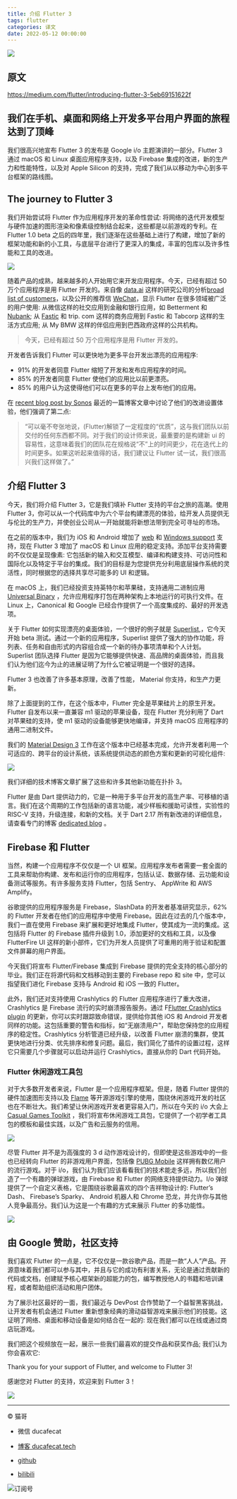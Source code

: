 ```yaml
---
title: 介绍 Flutter 3
tags: flutter
categories: 译文
date: 2022-05-12 00:00:00
---
```


![](https://ducafecat.oss-cn-beijing.aliyuncs.com/podcast/91d2f6296411c8c8e6be032cd0c894d94d6b6ddd5f7c573fa45e1bea4c2d2d79.com/max/1400/0*ZQ9Xa7CINFVMA95w)

## 原文

https://medium.com/flutter/introducing-flutter-3-5eb69151622f

## 我们在手机、桌面和网络上开发多平台用户界面的旅程达到了顶峰

我们很高兴地宣布 Flutter 3 的发布是 Google i/o 主题演讲的一部分。Flutter 3 通过 macOS 和 Linux 桌面应用程序支持，以及 Firebase 集成的改进，新的生产力和性能特性，以及对 Apple Silicon 的支持，完成了我们从以移动为中心到多平台框架的路线图。

## The journey to Flutter 3

我们开始尝试将 Flutter 作为应用程序开发的革命性尝试: 将网络的迭代开发模型与硬件加速的图形渲染和像素级控制结合起来，这些都是以前游戏的专利。在 Flutter 1.0 beta 之后的四年里，我们逐渐在这些基础上进行了构建，增加了新的框架功能和新的小工具，与底层平台进行了更深入的集成，丰富的包库以及许多性能和工具的改进。

![](https://ducafecat.oss-cn-beijing.aliyuncs.com/podcast/c7e1ee691afbea408ae023f3d3ecd1a4f4e68a59e2933151f592ec0eb279838b.com/max/1400/0*pL2z2iYzWPrMu5hw)

随着产品的成熟，越来越多的人开始用它来开发应用程序。今天，已经有超过 50 万个应用程序是用 Flutter 开发的。来自像 [data.ai](https://www.data.ai/en/) 这样的研究公司的分析[broad list of customers](https://flutter.dev/showcase)，以及公开的推荐信 [WeChat](https://play.google.com/store/apps/details?id=com.tencent.mm&hl=en_US&gl=US)，显示 Flutter 在很多领域被广泛的用户使用: 从微信这样的社交应用到金融和银行应用，如 Betterment 和 [Nubank](https://play.google.com/store/apps/details?id=com.nu.production&hl=en_US&gl=US); 从 [Fastic](https://fastic.com/) 和 trip. com 这样的商务应用到 Fastic 和 Tabcorp 这样的生活方式应用; 从 My BMW 这样的伴侣应用到巴西政府这样的公共机构。

> 今天，已经有超过 50 万个应用程序是用 Flutter 开发的。

开发者告诉我们 Flutter 可以更快地为更多平台开发出漂亮的应用程序:

- 91\% 的开发者同意 Flutter 缩短了开发和发布应用程序的时间。
- 85\% 的开发者同意 Flutter 使他们的应用比以前更漂亮。
- 85\% 的用户认为这使得他们可以在更多的平台上发布他们的应用。

在 [recent blog post by Sonos](https://tech-blog.sonos.com/posts/renovating-setup-with-flutter/) 最近的一篇博客文章中讨论了他们的改进设置体验，他们强调了第二点:

> “可以毫不夸张地说，\(Flutter\)解锁了一定程度的“优质”，这与我们团队以前交付的任何东西都不同。对于我们的设计师来说，最重要的是构建新 ui 的容易性，这意味着我们的团队花在规格说“不”上的时间更少，花在迭代上的时间更多。如果这听起来值得的话，我们建议让 Flutter 试一试，我们很高兴我们这样做了。”

## 介绍 Flutter 3

今天，我们将介绍 Flutter 3，它是我们填补 Flutter 支持的平台之旅的高潮。使用 Flutter 3，你可以从一个代码库中为六个平台构建漂亮的体验，给开发人员提供无与伦比的生产力，并使创业公司从一开始就能将新想法带到完全可寻址的市场。

在之前的版本中，我们为 iOS 和 Android 增加了 [web](/flutter/flutter-web-support-hits-the-stable-milestone-d6b84e83b425) 和 [Windows support](/flutter/announcing-flutter-for-windows-6979d0d01fed) 支持，现在 Flutter 3 增加了 macOS 和 Linux 应用的稳定支持。添加平台支持需要的不仅仅是呈现像素: 它包括新的输入和交互模型、编译和构建支持、可访问性和国际化以及特定于平台的集成。我们的目标是为您提供充分利用底层操作系统的灵活性，同时根据您的选择共享尽可能多的 UI 和逻辑。

在 macOS 上，我们已经投资支持英特尔和苹果硅，支持通用二进制应用 [Universal Binary](https://developer.apple.com/documentation/apple-silicon/building-a-universal-macos-binary) ，允许应用程序打包在两种架构上本地运行的可执行文件。在 Linux 上，Canonical 和 Google 已经合作提供了一个高度集成的、最好的开发选项。

关于 Flutter 如何实现漂亮的桌面体验，一个很好的例子就是 [Superlist](https://superlist.com/),，它今天开始 beta 测试。通过一个新的应用程序，Superlist 提供了强大的协作功能，将列表、任务和自由形式的内容组合成一个新的待办事项清单和个人计划。Superlist 团队选择 Flutter 是因为它能够提供快速、高品牌的桌面体验，而且我们认为他们迄今为止的进展证明了为什么它被证明是一个很好的选择。

Flutter 3 也改善了许多基本原理，改善了性能， Material 你支持，和生产力更新。

除了上面提到的工作，在这个版本中，Flutter 完全是苹果硅片上的原生开发。Flutter 自发布以来一直兼容 m1 驱动的苹果设备，现在 Flutter 充分利用了 Dart 对苹果硅的支持，使 m1 驱动的设备能够更快地编译，并支持 macOS 应用程序的通用二进制文件。

我们的 [Material Design 3](https://m3.material.io/) 工作在这个版本中已经基本完成，允许开发者利用一个可适应的、跨平台的设计系统，该系统提供动态的颜色方案和更新的可视化组件:

![](https://ducafecat.oss-cn-beijing.aliyuncs.com/podcast/10796f15c6eda1bb3755f7699442ebb986fa2f9bfe7c7dc0fd34f1c6ad95a6f7.com/max/1400/0*LM_w2DE9aM-_9J0Z)

我们详细的技术博客文章扩展了这些和许多其他新功能在扑扑 3。

Flutter 是由 Dart 提供动力的，它是一种用于多平台开发的高生产率、可移植的语言。我们在这个周期的工作包括新的语言功能，减少样板和援助可读性，实验性的 RISC-V 支持，升级连接，和新的文档。关于 Dart 2.17 所有新改进的详细信息，请查看专门的博客 [dedicated blog](https://medium.com/dartlang) 。

## Firebase 和 Flutter

当然，构建一个应用程序不仅仅是一个 UI 框架。应用程序发布者需要一套全面的工具来帮助你构建、发布和运行你的应用程序，包括认证、数据存储、云功能和设备测试等服务。有许多服务支持 Flutter，包括 Sentry、 AppWrite 和 AWS Amplify。

谷歌提供的应用程序服务是 Firebase，SlashData 的开发者基准研究显示，62\% 的 Flutter 开发者在他们的应用程序中使用 Firebase。因此在过去的几个版本中，我们一直在使用 Firebase 来扩展和更好地集成 Flutter，使其成为一流的集成。这包括将 Flutter 的 Firebase 插件升级到 1.0，添加更好的文档和工具，以及像 FlutterFire UI 这样的新小部件，它们为开发人员提供了可重用的用于验证和配置文件屏幕的用户界面。

今天我们将宣布 Flutter/Firebase 集成到 Firebase 提供的完全支持的核心部分的毕业。我们正在将源代码和文档移动到主要的 Firebase repo 和 site 中，您可以指望我们进化 Firebase 支持与 Android 和 iOS 一致的 Flutter。

此外，我们还对支持使用 Crashlytics 的 Flutter 应用程序进行了重大改进，Crashlytics 是 Firebase 流行的实时崩溃报告服务。通过 F[Flutter Crashlytics plugin](https://firebase.google.com/docs/crashlytics) 的更新，你可以实时跟踪致命错误，提供给你其他 iOS 和 Android 开发者同样的功能。这包括重要的警告和指标，如“无崩溃用户”，帮助您保持您的应用程序的稳定性。Crashlytics 分析管道已经升级，以改善 Flutter 崩溃的集群，使其更快地进行分类、优先排序和修复问题。最后，我们简化了插件的设置过程，这样它只需要几个步骤就可以启动并运行 Crashlytics，直接从你的 Dart 代码开始。

### Flutter 休闲游戏工具包

对于大多数开发者来说，Flutter 是一个应用程序框架。但是，随着 Flutter 提供的硬件加速图形支持以及 [Flame](https://flame-engine.org/) 等开源游戏引擎的使用，围绕休闲游戏开发的社区也在不断壮大。我们希望让休闲游戏开发者更容易入门，所以在今天的 i/o 大会上 [Casual Games Toolkit](https://flutter.dev/games) ，我们将宣布休闲游戏工具包，它提供了一个初学者工具包的模板和最佳实践，以及广告和云服务的信用。

![](https://ducafecat.oss-cn-beijing.aliyuncs.com/podcast/eacba1086ac57a12a451b5a038c2c3b50565a2380a29adff3183a292b04e52ea.com/max/1400/0*wK4YI3N-Hh2vtDQ2)

尽管 Flutter 并不是为高强度的 3 d 动作游戏设计的，但即使是这些游戏中的一些也已经转向 Flutter 的非游戏用户界面，包括像 [PUBG Mobile](https://play.google.com/store/apps/details?id=com.tencent.ig) 这样拥有数亿用户的流行游戏。对于 i/o，我们认为我们应该看看我们的技术能走多远，所以我们创造了一个有趣的弹球游戏，由 Firebase 和 Flutter 的网络支持提供动力。I/o 弹球提供了一个自定义表格，它是围绕谷歌最喜欢的四个吉祥物设计的: Flutter’s Dash、 Firebase’s Sparky、 Android 机器人和 Chrome 恐龙，并允许你与其他人竞争最高分。我们认为这是一个有趣的方式来展示 Flutter 的多功能性。

![](https://ducafecat.oss-cn-beijing.aliyuncs.com/podcast/d441ff7dca1589457be1f9f5f9c7d7b6202f67a72d45a12bf8bbda098f414a23.com/max/1400/0*87xQ1AYdEF2YrmQ1)

## 由 Google 赞助，社区支持

我们喜欢 Flutter 的一点是，它不仅仅是一款谷歌产品，而是一款“人人”产品。开源意味着我们都可以参与其中，并且与它的成功有利害关系，无论是通过贡献新的代码或文档，创建赋予核心框架新的超能力的包，编写教授他人的书籍和培训课程，或者帮助组织活动和用户团体。

为了展示社区最好的一面，我们最近与 DevPost 合作赞助了一个益智黑客挑战，让开发者有机会通过 Flutter 重新想象经典的滑动益智游戏来展示他们的技能。这证明了网络、桌面和移动设备是如何结合在一起的: 现在我们都可以在线或通过商店玩游戏。

我们把这个视频放在一起，展示一些我们最喜欢的提交作品和获奖作品; 我们认为你会喜欢它:

Thank you for your support of Flutter, and welcome to Flutter 3\!

感谢您对 Flutter 的支持，欢迎来到 Flutter 3！

![](https://ducafecat.oss-cn-beijing.aliyuncs.com/podcast/c16497394dc78c1b4955492a22c7c781d18e3413ae9c95d50b3c2385f67d3383.png)

---

© 猫哥

- 微信 ducafecat

- [博客 ducafecat.tech](https://ducafecat.tech/)

- [github](https://github.com/ducafecat)

- [bilibili](https://space.bilibili.com/404904528)

![订阅号](https://ducafecat.tech/img/banner-gzh.png)
